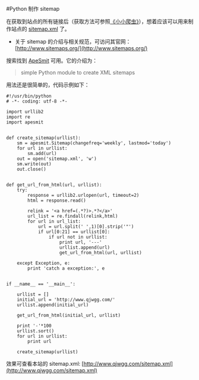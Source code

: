 #Python 制作 sitemap

在获取到站点的所有链接后（获取方法可参照[《小小爬虫》](http://www.qjwgg.com/webpy/webpy_spider.html)），想着应该可以用来制作站点的 [sitemap.xml](http://www.qjwgg.com/sitemap.xml "点击访问本站的 sitemap.xml") 了。

* 关于 sitemap 的介绍与相关规范，可访问其官网：[http://www.sitemaps.org/](http://www.sitemaps.org/)

搜索找到 [ApeSmit](https://pypi.python.org/pypi/apesmit/0.01) 可用。它的介绍为：

>simple Python module to create XML sitemaps

用法还是很简单的，代码示例如下：

    #!/usr/bin/python
    # -*- coding: utf-8 -*-

    import urllib2
    import re
    import apesmit


    def create_sitemap(urllist):
        sm = apesmit.Sitemap(changefreq='weekly', lastmod='today')
        for url in urllist:
            sm.add(url)
        out = open('sitemap.xml', 'w')
        sm.write(out)
        out.close()


    def get_url_from_html(url, urllist):
        try:
            response = urllib2.urlopen(url, timeout=2)
            html = response.read()

            relink = '<a href=(.*?)>.*?</a>'
            url_list = re.findall(relink,html)
            for url in url_list:
                url = url.split(' ',1)[0].strip('"')
                if url[0:21] == urllist[0]:
                    if url not in urllist:
                        print url, '---'
                        urllist.append(url)
                        get_url_from_html(url, urllist)

        except Exception, e:
            print 'catch a exception:', e


    if __name__ == '__main__':

        urllist = []
        initial_url = 'http://www.qjwgg.com/'
        urllist.append(initial_url)

        get_url_from_html(initial_url, urllist)

        print '-'*100
        urllist.sort()
        for url in urllist:
            print url

        create_sitemap(urllist)

效果可查看本站的 sitemap.xml: [http://www.qjwgg.com/sitemap.xml](http://www.qjwgg.com/sitemap.xml)